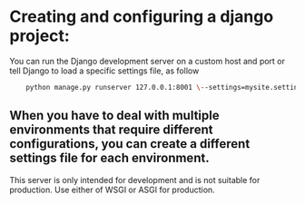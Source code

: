 # Creating and configuring a django project:

You can run the Django development server on a custom host and port or tell Django to load a specific settings file, as follow

```bash
    python manage.py runserver 127.0.0.1:8001 \--settings=mysite.settings
```

## When you have to deal with multiple environments that require different configurations, you can create a different settings file for each environment.


This server is only intended for development and is not suitable for production. Use either of WSGI or ASGI for production.